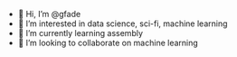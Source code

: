 - 👋 Hi, I’m @gfade
- 👀 I’m interested in data science, sci-fi, machine learning 
- 🌱 I’m currently learning assembly
- 💞️ I’m looking to collaborate on machine learning 


<!---
gfade/gfade is a ✨ special ✨ repository because its `README.md` (this file) appears on your GitHub profile.
You can click the Preview link to take a look at your changes.
--->
